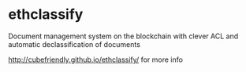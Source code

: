 # ethclassify
Document management system on the blockchain with clever ACL and automatic declassification of documents


http://cubefriendly.github.io/ethclassify/ for more info
